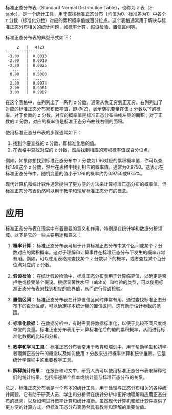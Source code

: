标准正态分布表（Standard Normal Distribution Table），也称为 z 表（z-table），是一个统计工具，用于查找标准正态分布（均值为0，标准差为1）中各个 z 分数（标准化分数）对应的累积概率值或百分位点。这个表格通常用于解决与标准正态分布相关的统计问题，如概率计算、假设检验、置信区间等。

标准正态分布表的典型形式如下：

```
     Z   |   Φ(Z)
---------|---------
 -3.00   |  0.0013
 -2.90   |  0.0019
 -2.80   |  0.0026
   ...   |   ...
  0.00   |  0.5000
   ...   |   ...
  2.80   |  0.9974
  2.90   |  0.9981
  3.00   |  0.9987
```

在这个表格中，左列列出了一系列 z 分数，通常从负无穷到正无穷。右列列出了对应的标准正态分布累积概率值，即 $Φ(Z)$，表示随机变量在该 z 分数以下的概率。对于负数的 z 分数，对应的概率值是标准正态分布曲线左侧的面积；对于正数的 z 分数，对应的概率值是标准正态分布曲线右侧的面积。

使用标准正态分布表的步骤通常如下：

1. 找到你要查找的 z 分数，即标准化后的值。
2. 在表格中查找对应的 z 分数，然后找到相应的累积概率值或百分位点。

例如，如果你想找到标准正态分布中 z 分数为1.96对应的累积概率值，你可以查找1.96这个 z 分数，然后在表格中找到相应的概率值，通常为0.9750。这表示在标准正态分布中，随机变量的值小于1.96的概率约为0.9750或97.5%。

现代计算机和统计软件通常提供了更方便的方法来计算标准正态分布的概率值，但标准正态分布表仍然可以用于教学和理解标准正态分布的概念。

# 应用

标准正态分布表在现实中有着重要的意义和作用，特别是在统计学和数据分析领域。以下是它的一些主要用途和意义：

1. **概率计算：** 标准正态分布表可用于计算标准正态分布中某个区间或某个 z 分数对应的累积概率。这对于理解和计算事件在标准正态分布下发生的概率非常有用。例如，可以使用表格来查找某个 z 分数以下的概率，或者查找某个百分位点对应的 z 分数。

2. **假设检验：** 在统计假设检验中，标准正态分布表用于计算临界值，以确定是否拒绝或接受某个假设。根据显著性水平（alpha）和检验的类型，可以使用标准正态分布表来找到相应的临界值，从而进行假设检验。

3. **置信区间：** 标准正态分布表在计算置信区间时非常有用。通过查找标准正态分布下的百分位点，可以确定样本统计量的置信区间，这有助于估计参数的范围。

4. **标准化数据：** 在数据分析中，有时需要将数据标准化，以便于比较不同尺度或单位的变量。标准正态分布表用于计算标准化后的值的累积概率，从而进行标准化数据的比较和分析。

5. **教学和学习工具：** 标准正态分布表常用于教育和培训中，用于帮助学生和初学者理解正态分布的概念以及如何使用 z 分数来进行概率计算和统计推断。它是统计学课程中的重要教学工具。

6. **解释统计结果：** 在报告和论文中，研究人员可以使用标准正态分布表来解释他们的统计结果，包括描述某个样本或统计量与标准正态分布的关系。

总之，标准正态分布表是一个基本的统计工具，用于处理与正态分布相关的各种统计问题。它有助于研究人员、学生和分析师在统计分析中更好地理解和应用正态分布的概念，以及如何进行概率计算和统计推断。虽然现代计算机和统计软件提供了更方便的计算方式，但标准正态分布表仍然具有教育和理解的重要价值。